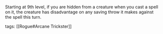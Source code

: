 Starting at 9th level, if you are hidden from a creature when you cast a spell on it, the creature has disadvantage on any saving throw it makes against the spell this turn.

tags: [[Rogue#Arcane Trickster]]